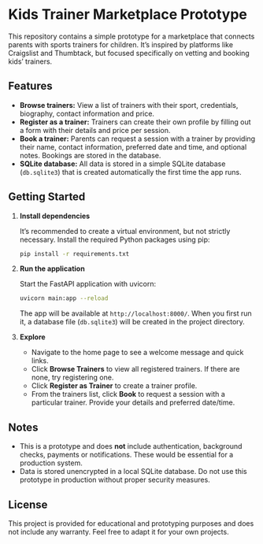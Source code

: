 # Kids Trainer Marketplace Prototype

This repository contains a simple prototype for a marketplace that
connects parents with sports trainers for children. It’s inspired by
platforms like Craigslist and Thumbtack, but focused specifically on
vetting and booking kids’ trainers.

## Features

- **Browse trainers:** View a list of trainers with their sport,
  credentials, biography, contact information and price.
- **Register as a trainer:** Trainers can create their own profile by
  filling out a form with their details and price per session.
- **Book a trainer:** Parents can request a session with a trainer by
  providing their name, contact information, preferred date and time,
  and optional notes. Bookings are stored in the database.
- **SQLite database:** All data is stored in a simple SQLite database
  (`db.sqlite3`) that is created automatically the first time the app
  runs.

## Getting Started

1. **Install dependencies**

   It’s recommended to create a virtual environment, but not
   strictly necessary. Install the required Python packages using pip:

   ```bash
   pip install -r requirements.txt
   ```

2. **Run the application**

   Start the FastAPI application with uvicorn:

   ```bash
   uvicorn main:app --reload
   ```

   The app will be available at `http://localhost:8000/`. When you
   first run it, a database file (`db.sqlite3`) will be created in the
   project directory.

3. **Explore**

   - Navigate to the home page to see a welcome message and quick
     links.
   - Click **Browse Trainers** to view all registered trainers. If
     there are none, try registering one.
   - Click **Register as Trainer** to create a trainer profile.
   - From the trainers list, click **Book** to request a session with
     a particular trainer. Provide your details and preferred date/time.

## Notes

- This is a prototype and does **not** include authentication,
  background checks, payments or notifications. These would be
  essential for a production system.
- Data is stored unencrypted in a local SQLite database. Do not use
  this prototype in production without proper security measures.

## License

This project is provided for educational and prototyping purposes and
does not include any warranty. Feel free to adapt it for your own
projects.